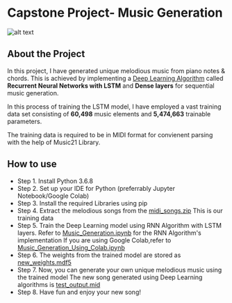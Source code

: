 **<h1>Capstone Project- Music Generation</h1>**


![alt text](https://data.whicdn.com/images/139175288/original.jpg)

**<h2>About the Project</h2>**

In this project, I have generated unique melodious music from piano notes & chords. This is achieved by implementing a [Deep Learning Algorithm](https://towardsdatascience.com/what-is-deep-learning-and-how-does-it-work-2ce44bb692ac) called **Recurrent Neural Networks with LSTM** and
**Dense layers** for sequential music generation.
  
In this process of training the LSTM model, I have employed a vast training data set consisting of **60,498** music
elements and **5,474,663** trainable parameters. 

The training data is required to be in MIDI format for convienent parsing with the help of Music21 Library.



**<h2>How to use</h2>**

- Step 1. Install Python 3.6.8 
- Step 2. Set up your IDE for Python (preferrably Jupyter Notebook/Google Colab)
- Step 3. Install the required Libraries using pip
- Step 4. Extract the melodious songs from the [midi_songs.zip](https://github.com/ShubhikaBhardwaj/Machine-Learning-Algorithm/blob/master/Capstone%20Project-%20Music%20Generation/midi_songs.zip) This is our training data
- Step 5. Train the Deep Learning model using RNN Algorithm with LSTM layers. 
          Refer to [Music_Generation.ipynb](https://github.com/ShubhikaBhardwaj/Machine-Learning-Algorithm/blob/master/Capstone%20Project-%20Music%20Generation/Music%20Generation.ipynb) for the RNN Algorithm's implementation
          If you are using Google Colab,refer to [Music_Generation_Using_Colab.ipynb](https://github.com/ShubhikaBhardwaj/Machine-Learning-Algorithm/blob/master/Capstone%20Project-%20Music%20Generation/Music_Generation_Using_Colab.ipynb)
- Step 6. The weights from the trained model are stored as [new_weights.mdf5](https://github.com/ShubhikaBhardwaj/Machine-Learning-Algorithm/blob/master/Capstone%20Project-%20Music%20Generation/new_weights.hdf5)
- Step 7. Now, you can generate your own unique melodious music using the trained model
          The new song generated using Deep Learning algorithms is [test_output.mid](https://github.com/ShubhikaBhardwaj/Machine-Learning-Algorithm/blob/master/Capstone%20Project-%20Music%20Generation/test_output.mid)
- Step 8. Have fun and enjoy your new song! 
         

